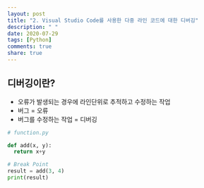 ```yaml
---
layout: post
title: "2. Visual Studio Code를 사용한 다중 라인 코드에 대한 디버깅"
description: " "
date: 2020-07-29
tags: [Python]
comments: true
share: true
---
```



## 디버깅이란?
- 오류가 발생되는 경우에 라인단위로 추적하고 수정하는 작업
- 버그 = 오류
- 버그를 수정하는 작업 = 디버깅

```python
# function.py

def add(x, y):
  return x+y

# Break Point
result = add(3, 4)
print(result)
```